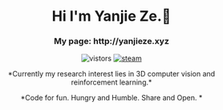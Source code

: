<h1 align="center">Hi I'm Yanjie Ze.👋 </h3>
<h3 align="center"> My page: http://yanjieze.xyz </h3>
<p align="center">
  <img src="https://visitor-badge.glitch.me/badge?page_id=YanjieZe" alt="vistors" />
  <a href="https://steamcommunity.com/profiles/76561198293759746/"><img src="https://img.shields.io/badge/@ZYJesus-1DA1F2?style=flat&logo=Steam&logoColor=black" alt="steam"/></a>
</p>

<p align="center"> *Currently my research interest lies in 3D computer vision and reinforcement learning.* </p>

<p align="center"> *Code for fun. Hungry and Humble. Share and Open. * <p> 
